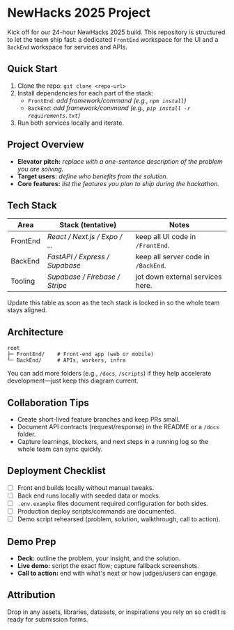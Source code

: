# NewHacks 2025 Project

Kick off for our 24-hour NewHacks 2025 build. This repository is structured to let the team ship fast: a dedicated `FrontEnd` workspace for the UI and a `BackEnd` workspace for services and APIs.

## Quick Start

1. Clone the repo: `git clone <repo-url>`
2. Install dependencies for each part of the stack:
   - `FrontEnd`: _add framework/command (e.g., `npm install`)_
   - `BackEnd`: _add framework/command (e.g., `pip install -r requirements.txt`)_
3. Run both services locally and iterate.

## Project Overview

- **Elevator pitch:** _replace with a one-sentence description of the problem you are solving._
- **Target users:** _define who benefits from the solution._
- **Core features:** _list the features you plan to ship during the hackathon._

## Tech Stack

| Area      | Stack (tentative)              | Notes                                |
|-----------|--------------------------------|--------------------------------------|
| FrontEnd  | _React / Next.js / Expo / ..._ | keep all UI code in `/FrontEnd`.     |
| BackEnd   | _FastAPI / Express / Supabase_ | keep all server code in `/BackEnd`.  |
| Tooling   | _Supabase / Firebase / Stripe_ | jot down external services here.     |

Update this table as soon as the tech stack is locked in so the whole team stays aligned.

## Architecture

```text
root
├─ FrontEnd/    # Front-end app (web or mobile)
└─ BackEnd/     # APIs, workers, infra
```

You can add more folders (e.g., `/docs`, `/scripts`) if they help accelerate development—just keep this diagram current.

## Collaboration Tips

- Create short-lived feature branches and keep PRs small.
- Document API contracts (request/response) in the README or a `/docs` folder.
- Capture learnings, blockers, and next steps in a running log so the whole team can sync quickly.

## Deployment Checklist

- [ ] Front end builds locally without manual tweaks.
- [ ] Back end runs locally with seeded data or mocks.
- [ ] `.env.example` files document required configuration for both sides.
- [ ] Production deploy scripts/commands are documented.
- [ ] Demo script rehearsed (problem, solution, walkthrough, call to action).

## Demo Prep

- **Deck:** outline the problem, your insight, and the solution.
- **Live demo:** script the exact flow; capture fallback screenshots.
- **Call to action:** end with what's next or how judges/users can engage.

## Attribution

Drop in any assets, libraries, datasets, or inspirations you rely on so credit is ready for submission forms.

